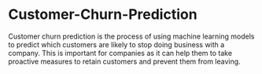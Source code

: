 # Customer-Churn-Prediction
Customer churn prediction is the process of using machine learning models to predict which customers are likely to stop doing business with a company. 
This is important for companies as it can help them to take proactive measures to retain customers and prevent them from leaving.

